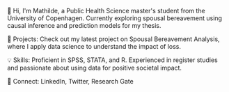 👋 Hi, I'm Mathilde, a Public Health Science master's student from the University of Copenhagen. Currently exploring spousal bereavement using causal inference and prediction models for my thesis. 

🚀 Projects: Check out my latest project on Spousal Bereavement Analysis, where I apply data science to understand the impact of loss.

💡 Skills: Proficient in SPSS, STATA, and R. Experienced in register studies and passionate about using data for positive societal impact.

🔗 Connect: LinkedIn, Twitter, Research Gate


